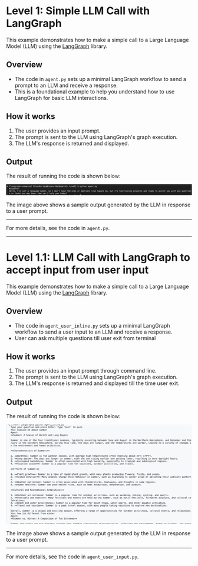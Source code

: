 # Level 1: Simple LLM Call with LangGraph

This example demonstrates how to make a simple call to a Large Language Model (LLM) using the [LangGraph](https://github.com/langchain-ai/langgraph) library.

## Overview
- The code in `agent.py` sets up a minimal LangGraph workflow to send a prompt to an LLM and receive a response.
- This is a foundational example to help you understand how to use LangGraph for basic LLM interactions.

## How it works
1. The user provides an input prompt.
2. The prompt is sent to the LLM using LangGraph's graph execution.
3. The LLM's response is returned and displayed.

## Output
The result of running the code is shown below:

![Output](output/output.png)

The image above shows a sample output generated by the LLM in response to a user prompt.

---
For more details, see the code in `agent.py`.

---
# Level 1.1: LLM Call with LangGraph to accept input from user input

This example demonstrates how to make a simple call to a Large Language Model (LLM) using the [LangGraph](https://github.com/langchain-ai/langgraph) library.

## Overview
- The code in `agent_user_inline.py` sets up a minimal LangGraph workflow to send a user input to an LLM and receive a response.
- User can ask multiple questions till user exit from terminal

## How it works
1. The user provides an input prompt through command line.
2. The prompt is sent to the LLM using LangGraph's graph execution.
3. The LLM's response is returned and displayed till the time user exit.

## Output
The result of running the code is shown below:

![Output](output/output_user_input.png)

The image above shows a sample output generated by the LLM in response to a user prompt.

---
For more details, see the code in `agent_user_input.py`. 
